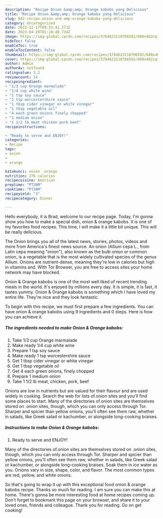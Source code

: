```yaml
---
description: "Recipe Onion &amp;amp; Orange kabobs yang Delicious"
title: "Recipe Onion &amp;amp; Orange kabobs yang Delicious"
slug: 842-recipe-onion-and-amp-orange-kabobs-yang-delicious
category: Uncategorized
date: 2022-12-17T09:33:41.273Z
date: 2023-04-28T01:10:40.734Z
image: https://img-global.cpcdn.com/recipes/5764623110766592/680x482cq70/onion-orange-kabobs-recipe-main-photo.jpg
hideToc: false
enableToc: true
enableTocContent: false
thumbnail: https://img-global.cpcdn.com/recipes/5764623110766592/680x482cq70/onion-orange-kabobs-recipe-main-photo.jpg
cover: https://img-global.cpcdn.com/recipes/5764623110766592/680x482cq70/onion-orange-kabobs-recipe-main-photo.jpg
author: Admin
authorAv: notfound
ratingvalue: 3.2
reviewcount: 14
recipeingredient:
- "1/3 cup Orange marmalade"
- "1/4 cup white wine"
- "1 tsp soy sauce"
- "1 tsp worcestershire sauce"
- "1 tbsp cider vinegar or white vinegar"
- "1 tbsp vegetable oil"
- "4 each green onions finely chopped"
- "1 medium onion"
- "1 1/2 lb meat chicken pork beef"
recipeinstructions:

- "Ready to serve and ENJOY!"
categories:
- Recipe
tags:
- onion
- 
- orange

katakunci: onion  orange 
nutrition: 276 calories
recipecuisine: American
preptime: "PT20M"
cooktime: "PT38M"
recipeyield: "3"
recipecategory: Dinner

---
```



Hello everybody, it is Brad, welcome to our recipe page. Today, I'm gonna show you how to make a special dish, onion &amp; orange kabobs. It is one of my favorites food recipes. This time, I will make it a little bit unique. This will be really delicious.

The Onion brings you all of the latest news, stories, photos, videos and more from America&#39;s finest news source. An onion (Allium cepa L., from Latin cepa meaning &#34;onion&#34;), also known as the bulb onion or common onion, is a vegetable that is the most widely cultivated species of the genus Allium. Onions are nutrient-dense, meaning they&#39;re low in calories but high in vitamins and. With Tor Browser, you are free to access sites your home network may have blocked.

Onion &amp; Orange kabobs is one of the most well liked of recent trending meals in the world. It's enjoyed by millions every day. It is simple, it is fast, it tastes yummy. Onion &amp; Orange kabobs is something which I have loved my entire life. They're nice and they look fantastic.


To begin with this recipe, we must first prepare a few ingredients. You can have onion &amp; orange kabobs using 9 ingredients and 0 steps. Here is how you can achieve it.

<!--inarticleads1-->

##### The ingredients needed to make Onion &amp; Orange kabobs:

1. Take 1/3 cup Orange marmalade
1. Make ready 1/4 cup white wine
1. Prepare 1 tsp soy sauce
1. Make ready 1 tsp worcestershire sauce
1. Get 1 tbsp cider vinegar or white vinegar
1. Get 1 tbsp vegetable oil
1. Get 4 each green onions, finely chopped
1. Prepare 1 medium onion
1. Take 1 1/2 lb meat, chicken, pork, beef


Onions are low in nutrients but are valued for their flavour and are used widely in cooking. Search the web for lists of.onion sites and you&#39;ll find some places to start. Many of the directories of.onion sites are themselves stored on .onion sites, though, which you can only access through Tor. Sharper and spicier than yellow onions, you&#39;ll often see them raw, whether in salads, like Greek salad or kachumber, or alongside long-cooking braises. 

<!--inarticleads2-->

##### Instructions to make Onion &amp; Orange kabobs:


1. Ready to serve and ENJOY!

Many of the directories of.onion sites are themselves stored on .onion sites, though, which you can only access through Tor. Sharper and spicier than yellow onions, you&#39;ll often see them raw, whether in salads, like Greek salad or kachumber, or alongside long-cooking braises. Soak them in ice water as you. Onions vary in size, shape, color, and flavor. The most common types are red, yellow, and white onions. 

So that's going to wrap it up with this exceptional food onion &amp; orange kabobs recipe. Thanks so much for reading. I am sure you can make this at home. There's gonna be more interesting food at home recipes coming up. Don't forget to bookmark this page on your browser, and share it to your loved ones, friends and colleague. Thank you for reading. Go on get cooking!
